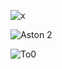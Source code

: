 ![x](https://github.com/Emreodesia/My-Web-Design-projects-WP/assets/115417234/ff00bb93-463e-4429-b0c2-f88c99b77601)



![Aston 2](https://github.com/Emreodesia/My-Web-Design-projects-WP/assets/115417234/59fd303c-f420-4fe2-9a16-b6669cbf0918)



![To0](https://github.com/Emreodesia/My-Web-Design-projects-WP/assets/115417234/d78c2391-b36a-4c36-84c3-97e6e5bc6186)




